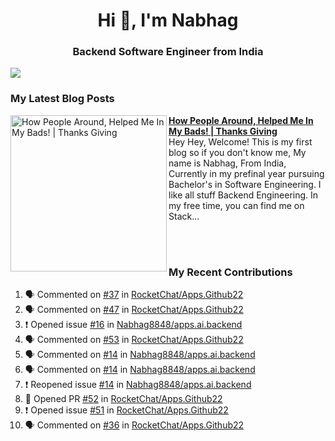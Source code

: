  
<h1 align="center">Hi 👋, I'm Nabhag</h1>
<h3 align="center">Backend Software Engineer from India</h3>

<img src="Twitter header - 2.png"/>

### My Latest Blog Posts 
<!-- HASHNODE_BLOG:START -->
<p align="left">
<a href="https://nabhagmotivaras.hashnode.dev//experience-2022" title="How People Around, Helped Me In My Bads!  | Thanks Giving"><img src="https://cdn.hashnode.com/res/hashnode/image/stock/unsplash/d1956810eb099b7959df44d932fa9fe4.jpeg" alt="How People Around, Helped Me In My Bads!  | Thanks Giving" width="250px" align="left" /></a>
<a href="https://nabhagmotivaras.hashnode.dev//experience-2022" title="How People Around, Helped Me In My Bads!  | Thanks Giving"><strong>How People Around, Helped Me In My Bads!  | Thanks Giving</strong></a>
<br/> Hey Hey, Welcome! This is my first blog so if you don't know me, My name is Nabhag, From India, Currently in my prefinal year pursuing Bachelor's in Software Engineering. I like all stuff Backend Engineering. In my free time, you can find me on Stack... </p> <br/> <br/>
<!-- HASHNODE_BLOG:END -->
<p align=left>

 ### My Recent Contributions

<!--START_SECTION:activity-->
1. 🗣 Commented on [#37](https://github.com/RocketChat/Apps.Github22/issues/37) in [RocketChat/Apps.Github22](https://github.com/RocketChat/Apps.Github22)
2. 🗣 Commented on [#47](https://github.com/RocketChat/Apps.Github22/issues/47) in [RocketChat/Apps.Github22](https://github.com/RocketChat/Apps.Github22)
3. ❗️ Opened issue [#16](https://github.com/Nabhag8848/apps.ai.backend/issues/16) in [Nabhag8848/apps.ai.backend](https://github.com/Nabhag8848/apps.ai.backend)
4. 🗣 Commented on [#53](https://github.com/RocketChat/Apps.Github22/issues/53) in [RocketChat/Apps.Github22](https://github.com/RocketChat/Apps.Github22)
5. 🗣 Commented on [#14](https://github.com/Nabhag8848/apps.ai.backend/issues/14) in [Nabhag8848/apps.ai.backend](https://github.com/Nabhag8848/apps.ai.backend)
6. 🗣 Commented on [#14](https://github.com/Nabhag8848/apps.ai.backend/issues/14) in [Nabhag8848/apps.ai.backend](https://github.com/Nabhag8848/apps.ai.backend)
7. ❗️ Reopened issue [#14](https://github.com/Nabhag8848/apps.ai.backend/issues/14) in [Nabhag8848/apps.ai.backend](https://github.com/Nabhag8848/apps.ai.backend)
8. 💪 Opened PR [#52](https://github.com/RocketChat/Apps.Github22/pull/52) in [RocketChat/Apps.Github22](https://github.com/RocketChat/Apps.Github22)
9. ❗️ Opened issue [#51](https://github.com/RocketChat/Apps.Github22/issues/51) in [RocketChat/Apps.Github22](https://github.com/RocketChat/Apps.Github22)
10. 🗣 Commented on [#36](https://github.com/RocketChat/Apps.Github22/issues/36) in [RocketChat/Apps.Github22](https://github.com/RocketChat/Apps.Github22)
<!--END_SECTION:activity-->
 
 </p>


